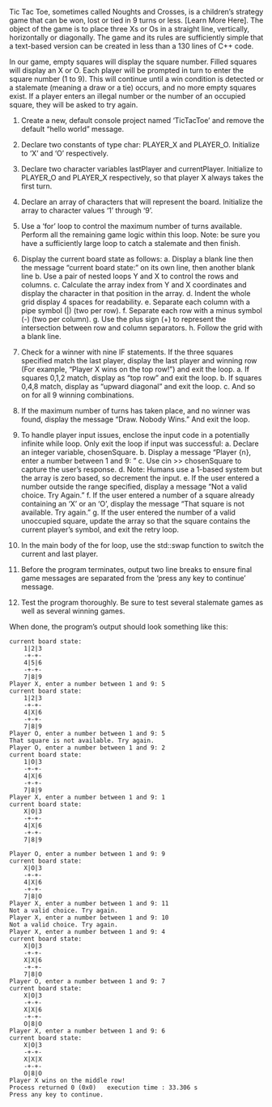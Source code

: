 Tic Tac Toe, sometimes called Noughts and Crosses, is a children’s strategy game that can be won, lost or tied in 9 turns or less. [Learn More Here]. The object of the game is to place three Xs or Os in a straight line, vertically, horizontally or diagonally. The game and its rules are sufficiently simple that a text-based version can be created in less than a 130 lines of C++ code.

In our game, empty squares will display the square number. Filled squares will display an X or O. Each player will be prompted in turn to enter the square number (1 to 9). This will continue until a win condition is detected or a stalemate (meaning a draw or a tie) occurs, and no more empty squares exist. If a player enters an illegal number or the number of an occupied square, they will be asked to try again.

1. Create a new, default console project named ‘TicTacToe’ and remove the default “hello world” message.

2. Declare two constants of type char: PLAYER_X and PLAYER_O. Initialize to ‘X’ and ‘O’ respectively.

3. Declare two character variables lastPlayer and currentPlayer. Initialize to PLAYER_O and PLAYER_X respectively, so that player X always takes the first turn.

4. Declare an array of characters that will represent the board. Initialize the array to character values ‘1’ through ‘9’.

5. Use a ‘for’ loop to control the maximum number of turns available. Perform all the remaining game logic within this loop. Note: be sure you have a sufficiently large loop to catch a stalemate and then finish.

6. Display the current board state as follows:
  a. Display a blank line then the message “current board state:” on its own line, then another blank line
  b. Use a pair of nested loops Y and X to control the rows and columns.
  c. Calculate the array index from Y and X coordinates and display the character in that position in the array.
  d. Indent the whole grid display 4 spaces for readability.
  e. Separate each column with a pipe symbol (|) (two per row).
  f. Separate each row with a minus symbol (-) (two per column).
  g. Use the plus sign (+) to represent the intersection between row and column separators.
  h. Follow the grid with a blank line.

7. Check for a winner with nine IF statements. If the three squares specified match the last player, display the last player and winning row (For example, “Player X wins on the top row!”) and exit the loop.
  a. If squares 0,1,2 match, display as “top row” and exit the loop.
  b. If squares 0,4,8 match, display as “upward diagonal” and exit the loop.
  c. And so on for all 9 winning combinations.

8. If the maximum number of turns has taken place, and no winner was found, display the message “Draw. Nobody Wins.” And exit the loop.

9. To handle player input issues, enclose the input code in a potentially infinite while loop. Only exit the loop if input was successful:
  a. Declare an integer variable, chosenSquare.
  b. Display a message “Player {n}, enter a number between 1 and 9: ”
  c. Use cin >> chosenSquare to capture the user’s response.
  d. Note: Humans use a 1-based system but the array is zero based, so decrement the input.
  e. If the user entered a number outside the range specified, display a message “Not a valid choice. Try Again.”
  f. If the user entered a number of a square already containing an ‘X’ or an ‘O’, display the message “That square is not available. Try again.”
  g. If the user entered the number of a valid unoccupied square, update the array so that the square contains the current player’s symbol, and exit the retry loop.

10. In the main body of the for loop, use the std::swap function to switch the current and last player.

11. Before the program terminates, output two line breaks to ensure final game messages are separated from the ‘press any key to continue’ message.

12. Test the program thoroughly. Be sure to test several stalemate games as well as several winning games.


When done, the program’s output should look something like this:

```
current board state:
    1|2|3
    -+-+-
    4|5|6
    -+-+-
    7|8|9
Player X, enter a number between 1 and 9: 5
current board state:
    1|2|3
    -+-+-
    4|X|6
    -+-+-
    7|8|9
Player O, enter a number between 1 and 9: 5
That square is not available. Try again.
Player O, enter a number between 1 and 9: 2
current board state:
    1|O|3
    -+-+-
    4|X|6
    -+-+-
    7|8|9
Player X, enter a number between 1 and 9: 1
current board state:
    X|O|3
    -+-+-
    4|X|6
    -+-+-
    7|8|9

Player O, enter a number between 1 and 9: 9
current board state:
    X|O|3
    -+-+-
    4|X|6
    -+-+-
    7|8|O
Player X, enter a number between 1 and 9: 11
Not a valid choice. Try again.
Player X, enter a number between 1 and 9: 10
Not a valid choice. Try again.
Player X, enter a number between 1 and 9: 4
current board state:
    X|O|3
    -+-+-
    X|X|6
    -+-+-
    7|8|O
Player O, enter a number between 1 and 9: 7
current board state:
    X|O|3
    -+-+-
    X|X|6
    -+-+-
    O|8|O
Player X, enter a number between 1 and 9: 6
current board state:
    X|O|3
    -+-+-
    X|X|X
    -+-+-
    O|8|O
Player X wins on the middle row!
Process returned 0 (0x0)   execution time : 33.306 s
Press any key to continue.

```